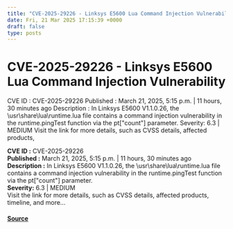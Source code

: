 ```yaml
---
title: "CVE-2025-29226 - Linksys E5600 Lua Command Injection Vulnerability"
date: Fri, 21 Mar 2025 17:15:39 +0000
draft: false
type: posts
---
```

# CVE-2025-29226 - Linksys E5600 Lua Command Injection Vulnerability





 CVE ID : CVE-2025-29226 Published : March 21, 2025, 5:15 p.m. | 11 hours, 30 minutes ago Description : In Linksys E5600 V1.1.0.26, the \usr\share\lua\runtime.lua file contains a command injection vulnerability in the runtime.pingTest function via the pt["count"] parameter. Severity: 6.3 | MEDIUM Visit the link for more details, such as CVSS details, affected products,

**CVE ID :** CVE-2025-29226  
**Published :** March 21, 2025, 5:15 p.m. | 11 hours, 30 minutes ago  
**Description :** In Linksys E5600 V1.1.0.26, the \\usr\\share\\lua\\runtime.lua file contains a command injection vulnerability in the runtime.pingTest function via the pt\["count"\] parameter.  
**Severity:** 6.3 | MEDIUM  
Visit the link for more details, such as CVSS details, affected products, timeline, and more...

#### [Source](https://cvefeed.io/vuln/detail/CVE-2025-29226)


